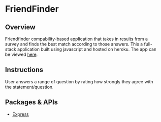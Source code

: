 # FriendFinder

## Overview
Friendfinder compability-based application that takes in results from a survey and finds the best match according to those answers. This a full-stack application built using javascript and hosted on heroku. The app can be viewed [here](https://friendfinderbhd.herokuapp.com/).

## Instructions
User answers a range of question by rating how strongly they agree with the statement/question.

## Packages & APIs

 * [Express](https://expressjs.com/)
